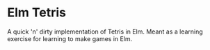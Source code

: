 # Elm Tetris

A quick 'n' dirty implementation of Tetris in Elm.  Meant as a learning exercise
for learning to make games in Elm.
